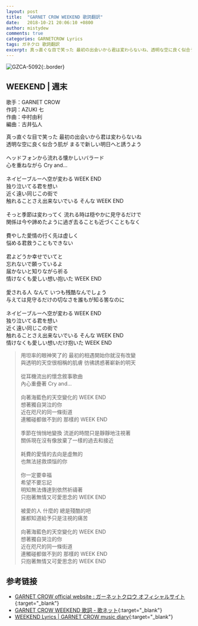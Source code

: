 ```yaml
---
layout: post
title:  "GARNET CROW WEEKEND 歌詞翻訳"
date:   2018-10-21 20:06:10 +0800
author: mistydew
comments: true
categories: GARNETCROW Lyrics
tags: ガネクロ 歌詞翻訳
excerpt: 真っ直ぐな目で笑った 最初の出会いから君は変わらないね、透明な空に良く似合う肌が まるで新しい明日へと誘うよう。
---
```

![GZCA-5092](https://raw.githubusercontent.com/mistydew/gc2/master/cover/album/GZCA-5092.jpg){:.border}

## WEEKEND | 週末

歌手：GARNET CROW<br>
作詞：AZUKI 七<br>
作曲：中村由利<br>
編曲：古井弘人

<div class="lyric-original">
<p>
真っ直ぐな目で笑った 最初の出会いから君は変わらないね<br>
透明な空に良く似合う肌が まるで新しい明日へと誘うよう<br>
<br>
ヘッドフォンから流れる懐かしいバラード<br>
心を重ねながら Cry and...<br>
<br>
ネイビーブルーへ空が変わる WEEK END<br>
独り泣いてる君を想い<br>
近く遠い同じこの街で<br>
触れることさえ出来ないでいる そんな WEEK END<br>
<br>
そっと季節は変わってく 流れる時は穏やかに見守るだけで<br>
関係は今や諦めたように過ぎ去ることも近づくこともなく<br>
<br>
費やした愛情の行く先は虚しく<br>
悩める君救うこともできない<br>
<br>
君よどうか幸せでいてと<br>
忘れないで願っているよ<br>
届かないと知りながら祈る<br>
情けなくも愛しい想い抱いた WEEK END<br>
<br>
愛される人 なんて いつも残酷なんでしょう<br>
与えては見守るだけの切なさを誰もが知る筈なのに<br>
<br>
ネイビーブルーへ空が変わる WEEK END<br>
独り泣いてる君を想い<br>
近く遠い同じこの街で<br>
触れることさえ出来ないでいる そんな WEEK END<br>
情けなくも愛しい想いだけ抱いた WEEK END
</p>
</div>

<div class="lyric-translation">
<blockquote>
用坦率的眼神笑了的 最初的相遇開始你就沒有改變<br>
與透明的天空很相稱的肌膚 彷彿誘惑著嶄新的明天<br>
<br>
從耳機流出的懷念敘事歌曲<br>
內心重疊著 Cry and...<br>
<br>
向著海藍色的天空變化的 WEEK END<br>
想著獨自哭泣的你<br>
近在咫尺的同一條街道<br>
連觸碰都做不到的 那樣的 WEEK END<br>
<br>
季節在悄悄地變換 流逝的時間只是靜靜地注視著<br>
關係現在沒有像放棄了一樣的過去和接近<br>
<br>
耗費的愛情的去向是虛無的<br>
也無法拯救煩惱的你<br>
<br>
你一定要幸福<br>
希望不要忘記<br>
明知無法傳達到依然祈禱著<br>
只抱著無情又可愛思念的 WEEK END<br>
<br>
被愛的人 什麼的 總是殘酷的吧<br>
誰都知道給予只是注視的痛苦<br>
<br>
向著海藍色的天空變化的 WEEK END<br>
想著獨自哭泣的你<br>
近在咫尺的同一條街道<br>
連觸碰都做不到的 那樣的 WEEK END<br>
只抱著無情又可愛思念的 WEEK END
</blockquote>
</div>

## 参考链接

* [GARNET CROW official website : ガーネットクロウ オフィシャルサイト](http://www.garnetcrow.com){:target="_blank"}
* [GARNET CROW WEEKEND 歌詞 - 歌ネット](https://www.uta-net.com/song/46202){:target="_blank"}
* [WEEKEND Lyrics \| GARNET CROW music diary](https://mistydew.github.io/gc/lyrics/original/WEEKEND.html){:target="_blank"}
